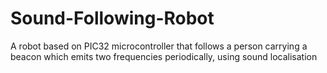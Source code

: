 # Sound-Following-Robot
A robot based on PIC32 microcontroller that follows a person carrying a beacon which emits two frequencies periodically, using sound localisation
